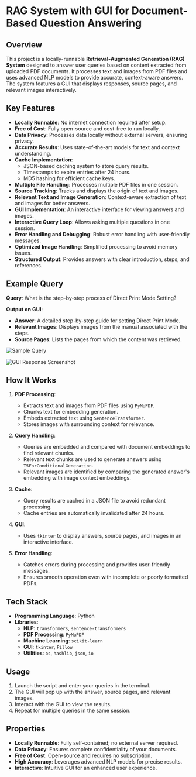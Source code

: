 # RAG System with GUI for Document-Based Question Answering

## Overview
This project is a locally-runnable **Retrieval-Augmented Generation (RAG) System** designed to answer user queries based on content extracted from uploaded PDF documents. It processes text and images from PDF files and uses advanced NLP models to provide accurate, context-aware answers. The system features a GUI that displays responses, source pages, and relevant images interactively.

## Key Features
- **Locally Runnable**: No internet connection required after setup.
- **Free of Cost**: Fully open-source and cost-free to run locally.
- **Data Privacy**: Processes data locally without external servers, ensuring privacy.
- **Accurate Results**: Uses state-of-the-art models for text and context understanding.
- **Cache Implementation**:
  - JSON-based caching system to store query results.
  - Timestamps to expire entries after 24 hours.
  - MD5 hashing for efficient cache keys.
- **Multiple File Handling**: Processes multiple PDF files in one session.
- **Source Tracking**: Tracks and displays the origin of text and images.
- **Relevant Text and Image Generation**: Context-aware extraction of text and images for better answers.
- **GUI Implementation**: An interactive interface for viewing answers and images.
- **Interactive Query Loop**: Allows asking multiple questions in one session.
- **Error Handling and Debugging**: Robust error handling with user-friendly messages.
- **Optimized Image Handling**: Simplified processing to avoid memory issues.
- **Structured Output**: Provides answers with clear introduction, steps, and references.

## Example Query
**Query**: What is the step-by-step process of Direct Print Mode Setting?

**Output on GUI**:
- **Answer**: A detailed step-by-step guide for setting Direct Print Mode.
- **Relevant Images**: Displays images from the manual associated with the steps.
- **Source Pages**: Lists the pages from which the content was retrieved.

![Sample Query]([https://github.com/username/repo-name/blob/main/path-to-image.png](https://github.com/pkcoder1953/RAG-System-with-GUI-for-Document-Based-Question-Answering/blob/main/Sample%20Query.png))

![GUI Response Screenshot]([https://github.com/username/repo-name/blob/main/path-to-image.png](https://github.com/pkcoder1953/RAG-System-with-GUI-for-Document-Based-Question-Answering/blob/main/Response%20with%20images%20and%20source.png))

## How It Works
1. **PDF Processing**:
   - Extracts text and images from PDF files using `PyMuPDF`.
   - Chunks text for embedding generation.
   - Embeds extracted text using `SentenceTransformer`.
   - Stores images with surrounding context for relevance.

2. **Query Handling**:
   - Queries are embedded and compared with document embeddings to find relevant chunks.
   - Relevant text chunks are used to generate answers using `T5ForConditionalGeneration`.
   - Relevant images are identified by comparing the generated answer's embedding with image context embeddings.

3. **Cache**:
   - Query results are cached in a JSON file to avoid redundant processing.
   - Cache entries are automatically invalidated after 24 hours.

4. **GUI**:
   - Uses `tkinter` to display answers, source pages, and images in an interactive interface.

5. **Error Handling**:
   - Catches errors during processing and provides user-friendly messages.
   - Ensures smooth operation even with incomplete or poorly formatted PDFs.

## Tech Stack
- **Programming Language**: Python
- **Libraries**:
  - **NLP**: `transformers`, `sentence-transformers`
  - **PDF Processing**: `PyMuPDF`
  - **Machine Learning**: `scikit-learn`
  - **GUI**: `tkinter`, `Pillow`
  - **Utilities**: `os`, `hashlib`, `json`, `io`


## Usage
1. Launch the script and enter your queries in the terminal.
2. The GUI will pop up with the answer, source pages, and relevant images.
3. Interact with the GUI to view the results.
4. Repeat for multiple queries in the same session.

## Properties
- **Locally Runnable**: Fully self-contained; no external server required.
- **Data Privacy**: Ensures complete confidentiality of your documents.
- **Free of Cost**: Open-source and requires no subscription.
- **High Accuracy**: Leverages advanced NLP models for precise results.
- **Interactive**: Intuitive GUI for an enhanced user experience.
